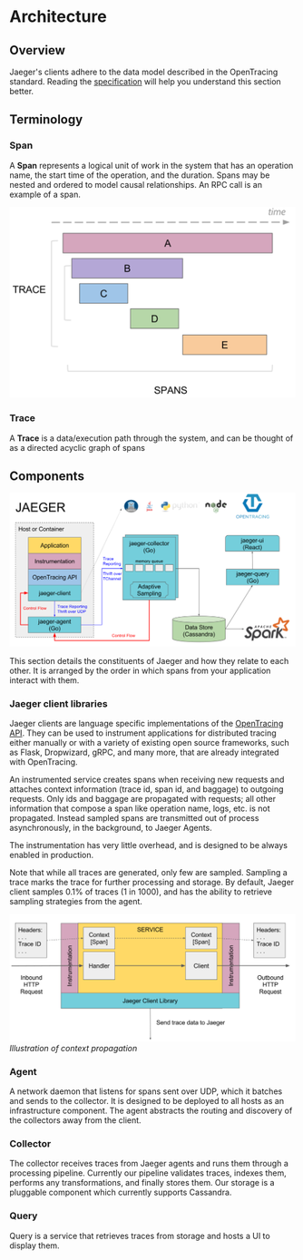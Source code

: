 # Architecture
## Overview
Jaeger's clients adhere to the data model described in the OpenTracing standard. Reading the [specification](https://github.com/opentracing/specification/blob/master/specification.md) will help you understand this section better.

## Terminology
### Span
A **Span** represents a logical unit of work in the system that has an operation name, the start time of the operation, and the duration. Spans may be nested and ordered to model causal relationships. An RPC call is an example of a span.  

![Traces And Spans](images/spans-traces.png)

### Trace
A **Trace** is a data/execution path through the system, and can be thought of as a directed acyclic graph of spans


## Components
![Architecture](images/architecture.png)

This section details the constituents of Jaeger and how they relate to each other. It is arranged by the order in which spans from your application interact with them. 

### Jaeger client libraries
Jaeger clients are language specific implementations of the [OpenTracing API](http://opentracing.io). They can be used to instrument applications for distributed tracing either manually or with a variety of existing open source frameworks, such as Flask, Dropwizard, gRPC, and many more, that are already integrated with OpenTracing.

An instrumented service creates spans when receiving new requests and attaches context information (trace id, span id, and baggage) to outgoing requests. Only ids and baggage are propagated with requests; all other information that compose a span like operation name, logs, etc. is not propagated. Instead sampled spans are transmitted out of process asynchronously, in the background, to Jaeger Agents.

The instrumentation has very little overhead, and is designed to be always enabled in production.

Note that while all traces are generated, only few are sampled. Sampling a trace marks the trace for further processing and storage. 
By default, Jaeger client samples 0.1% of traces (1 in 1000), and has the ability to retrieve sampling strategies from the agent. 

![Context propagation explained](images/context-prop.png)
*Illustration of context propagation*

### Agent
A network daemon that listens for spans sent over UDP, which it batches and sends to the collector. It is designed to be deployed to all hosts as an infrastructure component.  The agent abstracts the routing and discovery of the collectors away from the client. 

### Collector
The collector receives traces from Jaeger agents and runs them through a processing pipeline. Currently our pipeline validates traces, indexes them, performs any transformations, and finally stores them. 
Our storage is a pluggable component which currently supports Cassandra. 

### Query
Query is a service that retrieves traces from storage and hosts a UI to display them.
